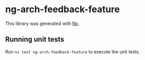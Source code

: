 # ng-arch-feedback-feature

This library was generated with [Nx](https://nx.dev).

## Running unit tests

Run `nx test ng-arch-feedback-feature` to execute the unit tests.

